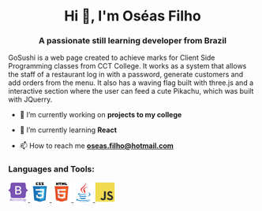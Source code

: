 <h1 align="center">Hi 👋, I'm Oséas Filho</h1>
<h3 align="center">A passionate still learning developer from Brazil</h3>

GoSushi is a web page created to achieve marks for Client Side Programming classes from CCT College. 
It works as a system that allows the staff of a restaurant log in with a password, generate customers and add orders from the menu.
It also has a waving flag built with three.js and a interactive section where the user can feed a cute Pikachu, which was built with JQuerry.

- 🔭 I’m currently working on **projects to my college**

- 🌱 I’m currently learning **React**

- 📫 How to reach me **oseas.filho@hotmail.com**


<h3 align="left">Languages and Tools:</h3>
<p align="left"> <a href="https://getbootstrap.com" target="_blank"> <img src="https://raw.githubusercontent.com/devicons/devicon/master/icons/bootstrap/bootstrap-plain-wordmark.svg" alt="bootstrap" width="40" height="40"/> </a> <a href="https://www.w3schools.com/css/" target="_blank"> <img src="https://raw.githubusercontent.com/devicons/devicon/master/icons/css3/css3-original-wordmark.svg" alt="css3" width="40" height="40"/> </a> <a href="https://www.w3.org/html/" target="_blank"> <img src="https://raw.githubusercontent.com/devicons/devicon/master/icons/html5/html5-original-wordmark.svg" alt="html5" width="40" height="40"/> </a> <a href="https://www.java.com" target="_blank"> <img src="https://raw.githubusercontent.com/devicons/devicon/master/icons/java/java-original.svg" alt="java" width="40" height="40"/> </a> <a href="https://developer.mozilla.org/en-US/docs/Web/JavaScript" target="_blank"> <img src="https://raw.githubusercontent.com/devicons/devicon/master/icons/javascript/javascript-original.svg" alt="javascript" width="40" height="40"/> </a> </p>
